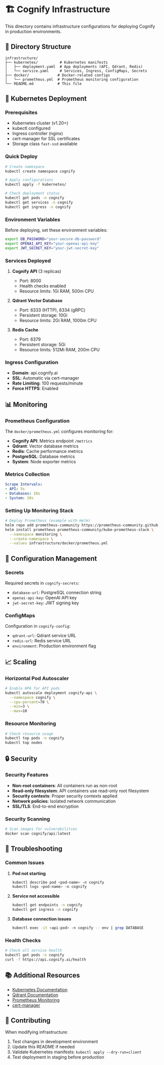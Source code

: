 # 🏗️ Cognify Infrastructure

This directory contains infrastructure configurations for deploying Cognify in production environments.

## 📁 Directory Structure

```
infrastructure/
├── kubernetes/          # Kubernetes manifests
│   ├── deployment.yaml  # App deployments (API, Qdrant, Redis)
│   └── service.yaml     # Services, Ingress, ConfigMaps, Secrets
├── docker/             # Docker-related configs
│   └── prometheus.yml  # Prometheus monitoring configuration
└── README.md           # This file
```

## 🚀 Kubernetes Deployment

### Prerequisites

- Kubernetes cluster (v1.20+)
- kubectl configured
- Ingress controller (nginx)
- cert-manager for SSL certificates
- Storage class `fast-ssd` available

### Quick Deploy

```bash
# Create namespace
kubectl create namespace cognify

# Apply configurations
kubectl apply -f kubernetes/

# Check deployment status
kubectl get pods -n cognify
kubectl get services -n cognify
kubectl get ingress -n cognify
```

### Environment Variables

Before deploying, set these environment variables:

```bash
export DB_PASSWORD="your-secure-db-password"
export OPENAI_API_KEY="your-openai-api-key"
export JWT_SECRET_KEY="your-jwt-secret-key"
```

### Services Deployed

1. **Cognify API** (3 replicas)
   - Port: 8000
   - Health checks enabled
   - Resource limits: 1Gi RAM, 500m CPU

2. **Qdrant Vector Database**
   - Port: 6333 (HTTP), 6334 (gRPC)
   - Persistent storage: 10Gi
   - Resource limits: 2Gi RAM, 1000m CPU

3. **Redis Cache**
   - Port: 6379
   - Persistent storage: 5Gi
   - Resource limits: 512Mi RAM, 200m CPU

### Ingress Configuration

- **Domain**: api.cognify.ai
- **SSL**: Automatic via cert-manager
- **Rate Limiting**: 100 requests/minute
- **Force HTTPS**: Enabled

## 📊 Monitoring

### Prometheus Configuration

The `docker/prometheus.yml` configures monitoring for:

- **Cognify API**: Metrics endpoint `/metrics`
- **Qdrant**: Vector database metrics
- **Redis**: Cache performance metrics
- **PostgreSQL**: Database metrics
- **System**: Node exporter metrics

### Metrics Collection

```yaml
Scrape Intervals:
- API: 5s
- Databases: 10s
- System: 10s
```

### Setting Up Monitoring Stack

```bash
# Deploy Prometheus (example with Helm)
helm repo add prometheus-community https://prometheus-community.github.io/helm-charts
helm install prometheus prometheus-community/kube-prometheus-stack \
  --namespace monitoring \
  --create-namespace \
  --values infrastructure/docker/prometheus.yml
```

## 🔧 Configuration Management

### Secrets

Required secrets in `cognify-secrets`:
- `database-url`: PostgreSQL connection string
- `openai-api-key`: OpenAI API key
- `jwt-secret-key`: JWT signing key

### ConfigMaps

Configuration in `cognify-config`:
- `qdrant-url`: Qdrant service URL
- `redis-url`: Redis service URL
- `environment`: Production environment flag

## 📈 Scaling

### Horizontal Pod Autoscaler

```bash
# Enable HPA for API pods
kubectl autoscale deployment cognify-api \
  --namespace cognify \
  --cpu-percent=70 \
  --min=3 \
  --max=10
```

### Resource Monitoring

```bash
# Check resource usage
kubectl top pods -n cognify
kubectl top nodes
```

## 🔒 Security

### Security Features

- **Non-root containers**: All containers run as non-root
- **Read-only filesystem**: API containers use read-only root filesystem
- **Security contexts**: Proper security contexts applied
- **Network policies**: Isolated network communication
- **SSL/TLS**: End-to-end encryption

### Security Scanning

```bash
# Scan images for vulnerabilities
docker scan cognify/api:latest
```

## 🚨 Troubleshooting

### Common Issues

1. **Pod not starting**
   ```bash
   kubectl describe pod <pod-name> -n cognify
   kubectl logs <pod-name> -n cognify
   ```

2. **Service not accessible**
   ```bash
   kubectl get endpoints -n cognify
   kubectl get ingress -n cognify
   ```

3. **Database connection issues**
   ```bash
   kubectl exec -it <api-pod> -n cognify -- env | grep DATABASE
   ```

### Health Checks

```bash
# Check all service health
kubectl get pods -n cognify
curl -f https://api.cognify.ai/health
```

## 📚 Additional Resources

- [Kubernetes Documentation](https://kubernetes.io/docs/)
- [Qdrant Documentation](https://qdrant.tech/documentation/)
- [Prometheus Monitoring](https://prometheus.io/docs/)
- [cert-manager](https://cert-manager.io/docs/)

## 🤝 Contributing

When modifying infrastructure:

1. Test changes in development environment
2. Update this README if needed
3. Validate Kubernetes manifests: `kubectl apply --dry-run=client`
4. Test deployment in staging before production

